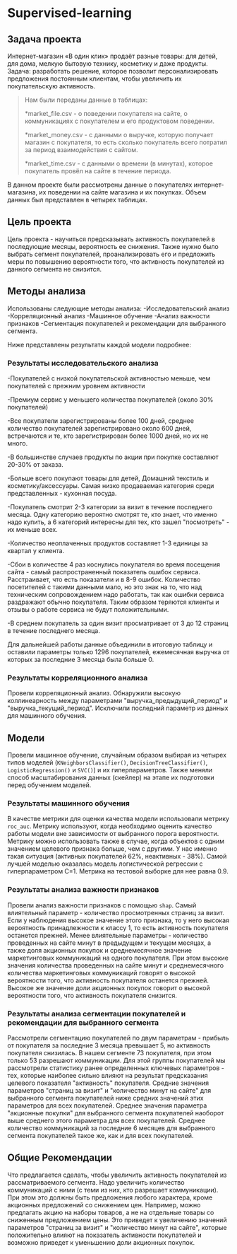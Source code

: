 # Supervised-learning
## Задача проекта
Интернет-магазин «В один клик» продаёт разные товары: для детей, для дома, мелкую бытовую технику, косметику и даже продукты. 
Задача: разработать решение, которое позволит персонализировать предложения постоянным клиентам, чтобы увеличить их покупательскую активность. 

>Нам были переданы данные в таблицах:
>
>*market_file.csv - о поведении покупателя на сайте, о коммуникациях с покупателем и его продуктовом поведении.
>
>*market_money.csv - с данными о выручке, которую получает магазин с покупателя, то есть сколько покупатель всего потратил за период взаимодействия с сайтом.
>
>*market_time.csv - с данными о времени (в минутах), которое покупатель провёл на сайте в течение периода.

В данном проекте были рассмотрены данные о покупателях интернет-магазина, их поведении на сайте магазина и их покупках. Объем данных был представлен в четырех таблицах.

## Цель проекта
Цель проекта - научиться предсказывать активность покупателей в последующие месяцы, вероятность ее снижения. Также нужно было выбрать сегмент покупателей, проанализировать его и предложить меры по повышению вероятности того, что активность покупателей из данного сегмента не снизится.

## Методы анализа
Использованы следующие методы анализа:
-Исследовательский анализ
-Корреляционный анализ
-Машинное обучение
-Анализ важности признаков
-Сегментация покупателей и рекомендации для выбранного сегмента.

Ниже представлены результаты каждой модели подробнее:

### Результаты исследовательского анализа

-Покупателей с низкой покупательской активностью меньше, чем покупателей с прежним уровнем активности

-Премиум сервис у меньшего количества покупателей (около 30% покупателей)

-Все покупатели зарегистрированы более 100 дней, среднее количество покупателей зарегистрировано около 600 дней, встречаются и те, кто зарегистрирован более 1000 дней, но их не много.

-В большинстве случаев продукты по акции при покупке составляют 20-30% от заказа.

-Больше всего покупают товары для детей, Домашний текстиль и косметику/аксессуары. Самая низко продаваемая категория среди представленных - кухонная посуда.

-Покупатель смотрит 2-3 категории за визит в течение последнего месяца. Одну категорию вероятно смотрят те, кто знает, что именно надо купить, а 6 категорий интересны для тех, кто зашел "посмотреть" - их меньше всех.

-Количество неоплаченных продуктов составляет 1-3 единицы за квартал у клиента.

-Сбои в количестве 4 раз коснулись покупателя во время посещения сайта - самый распространенный показатель ошибок сервиса. Расстраивает, что есть показатели и в 8-9 ошибок. Количество посетителей с такими данными мало, но это знак на то, что над техническим сопровождением надо работать, так как ошибки сервиса раздражают обычно покупателя. Таким образом теряются клиенты и отзывы о работе сервиса не будут положительными.

-В среднем покупатель за один визит просматривает от 3 до 12 страниц в течение последнего месяца.

Для дальнейшей работы данные объединили в итоговую таблицу и оставили параметры только 1296 покупателей, ежемесячная выручка от которых за последние 3 месяца была больше 0.

### Результаты корреляционного анализа
Провели корреляционный анализ. Обнаружили высокую коллинеарность между параметрами "выручка_предыдущий_период" и "выручка_текущий_период". Исключили последний параметр из данных для машинного обучения.

## Модели
Провели машинное обучение, случайным образом выбирая из четырех типов моделей (`KNeighborsClassifier()`, `DecisionTreeClassifier()`, `LogisticRegression()` и `SVC()`) и их гиперпараметров. Также меняли способ масштабирования данных (скейлер) на этапе их подготовки перед обучением моделей.

### Результаты машинного обучения
В качестве метрики для оценки качества модели использовали метрику `roc_auc`. Метрику используют, когда необходимо оценить качество работы модели вне зависимости от выбранного порога вероятности. Метрику можно использовать также в случае, когда объектов с одним значением целевого признака больше, чем с другими. У нас именно такая ситуация (активных покупателей 62%, неактивных - 38%).
Самой лучшей моделью оказалась модель логистической регрессии с гиперпараметром С=1. Метрика на тестовой выборке для нее равна 0.9.

### Результаты анализа важности признаков
Провели анализ важности признаков с помощью `shap`.
Самый влиятельный параметр - количество просмотренных страниц за визит. Если у наблюдения высокое значение этого признака, то у него высокая вероятность принадлежности к классу 1, то есть активность покупателя останется прежней.
Менее влиятельные параметры - количество проведенных на сайте минут в предыдущем и текущем месяцах, а также доля акционных покупок и среднемесячное значение маркетинговых коммуникаций на одного покупателя.
При этом высокие значения количества проведенных на сайте минут и среднемесячного количества маркетинговых коммуникаций говорят о высокой вероятности того, что активность покупателя останется прежней.
Высокое же значение доли акционных покупок говорит о высокой вероятности того, что активность покупателя снизится.

### Результаты анализа сегментации покупателей и рекомендации для выбранного сегмента
Рассмотрели сегментацию покупателей по двум параметрам - прибыль от покупателя за последние 3 месяца превышает 5, но активность покупателя снизилась. В нашем сегменте 73 покупателя, при этом только 53 разрешают коммуникации.
Для этой группы покупателей мы рассмотрели статистику ранее определенных ключевых параметров - тех, которые наиболее сильно влияют на результат предсказания целевого показателя "активность" покупателя.
Средние значения параметров "страниц за визит" и "количество минут на сайте" для выбранного сегмента покупателей ниже средних значений этих параметров для всех покупателей.
Среднее значения параметра "акционные покупки" для выбранного сегмента покупателей наоборот выше среднего этого параметра для всех покупателей.
Среднее количество коммуникаций за последние 6 месяцев для выбранного сегмента покупателей такое же, как и для всех покупателей.

## Общие Рекомендации
Что предлагается сделать, чтобы увеличить активность покупателей из рассматриваемого сегмента.
Надо увеличить количество коммуникаций с ними (с теми из них, кто разрешает коммуникации). При этом это должны быть предложения любого характера, кроме акционных предложений со снижением цен. Например, можно предлагать акцию на наборы товаров, а не на отдельные товары со сниженным предложением цены. Это приведет к увеличению значений параметров "страниц за визит" и "количество минут на сайте", которые положительно влияют на показатель активности покупателей и возможно приведет к уменьшению доли акционных покупок.
